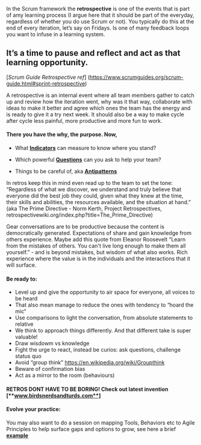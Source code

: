 In the Scrum framework the **retrospective** is one of the events that is part of amy learning process (I argue here that it should be part of the everyday, regardless of whether you do use Scrum or not). You typically do this at the end of every iteration, let’s say on Fridays. Is one of many feedback loops you want to infuse in a learning system.

## It’s a time to pause and reflect and act as that learning opportunity.

[*Scrum Guide Retrospective ref*] (https://www.scrumguides.org/scrum-guide.html#sprint-retrospective)

A retrospective is an internal event where all team members gather to catch up and review how the iteration went, why was it that way, collaborate with ideas to make it better and agree which ones the team has the energy and is ready to give it a try next week. It should also be a way to make cycle after cycle less painful, more productive and more fun to work.

#### There you have the why, the purpose. Now,

* What [**Indicators**](https://github.com/GarciaInes/Scrum-Mastering/blob/main/Retro/Indicators.md) can measure to know where you stand?

* Which powerful [**Questions**](https://github.com/GarciaInes/Scrum-Mastering/blob/main/Retro/Questions.md) can you ask to help your team?

* Things to be careful of, aka [**Antipatterns**](https://github.com/GarciaInes/Scrum-Mastering/blob/main/Retro/Antipatterns.md)


In retros keep this in mind even read up to the team to set the tone: 
“Regardless of what we discover, we understand and truly believe that everyone did the best job they could, given what they knew at the time, their skills and abilities, the resources available, and the situation at hand.”
(aka The Prime Directive - Norm Kerth, Project Retrospectives, retrospectivewiki.org/index.php?title=The_Prime_Directive)

Gear conversations are to be productive because the content is democratically generated. Expectations of share and gain knowledge from others experience. 
Maybe add this quote from Eleanor Roosevelt “Learn from the mistakes of others. You can't live long enough to make them all yourself.” - and is beyond mistakes, but wisdom of what also works. Rich experience where the value is in the individuals and the interactions that it will surface.  

#### Be ready to:
* Level up and give the opportunity to air space for everyone, all voices to be heard
* That also mean manage to reduce the ones with tendency to “hoard the mic“
* Use comparisons to light the conversation, from absolute statements to relative
* We think to approach things differently. And that different take is super valuable!
* Draw wisdowm vs knowledge
* Fight the urge to react, instead be curios: ask questions, challenge status quo
* Avoid “group think” https://en.wikipedia.org/wiki/Groupthink
* Beware of confirmation bias
* Act as a mirror to the room (behaviours)

#### RETROS DONT HAVE TO BE BORING! Check out latest invention [**www.birdsnerdsandturds.com**] 

#### Evolve your practice:
You may also want to do a session on mapping Tools, Behaviors etc to Agile Principles to help surface gaps and options to grow, see here a brief [**example**](https://www.linkedin.com/posts/helengarcia-agile_coaching-blogs-agile-activity-7018950835892047872-w4b9?utm_source=share&utm_medium=member_desktop)

